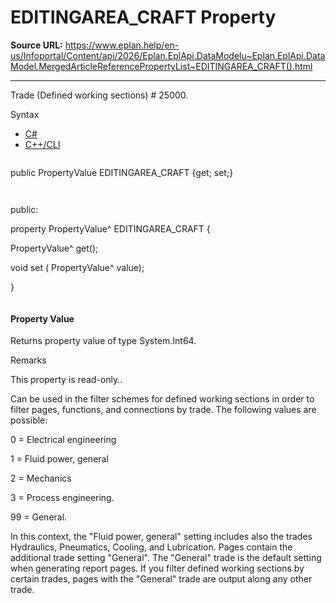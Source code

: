 # EDITINGAREA_CRAFT Property

**Source URL:** https://www.eplan.help/en-us/Infoportal/Content/api/2026/Eplan.EplApi.DataModelu~Eplan.EplApi.DataModel.MergedArticleReferencePropertyList~EDITINGAREA_CRAFT().html

---

Trade (Defined working sections) # 25000.

Syntax

- [C#](#i-syntax-CS)
- [C++/CLI](#i-syntax-CPP2005)

```
```
public PropertyValue EDITINGAREA_CRAFT {get; set;}
```
```

```
```
public:

property PropertyValue^ EDITINGAREA_CRAFT {

   PropertyValue^ get();

   void set (    PropertyValue^ value);

}
```
```

#### Property Value

Returns property value of type System.Int64.

Remarks

This property is read-only..

Can be used in the filter schemes for defined working sections in order to filter pages, functions, and connections by trade. The following values are possible:

0 = Electrical engineering

1 = Fluid power, general

2 = Mechanics

3 = Process engineering.

99 = General.

In this context, the "Fluid power, general" setting includes also the trades Hydraulics, Pneumatics, Cooling, and Lubrication. Pages contain the additional trade setting "General". The "General" trade is the default setting when generating report pages. If you filter defined working sections by certain trades, pages with the "General" trade are output along any other trade.
